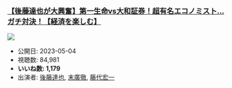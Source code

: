 ### [【後藤達也が大興奮】第一生命vs大和証券！超有名エコノミスト…ガチ対決！【経済を楽しむ】](https://www.youtube.com/watch?v=tZC0Pf7bbes)
[![](https://img.youtube.com/vi/tZC0Pf7bbes/sddefault.jpg)](https://www.youtube.com/watch?v=tZC0Pf7bbes)
-   公開日: 2023-05-04
-   視聴数: 84,981
-   **いいね数: 1,179**
-   出演者: [後藤達也](/rehacq_fan/people/後藤達也 "wikilink"), [末廣徹](/rehacq_fan/people/末廣徹 "wikilink"), [藤代宏一](/rehacq_fan/people/藤代宏一 "wikilink")
